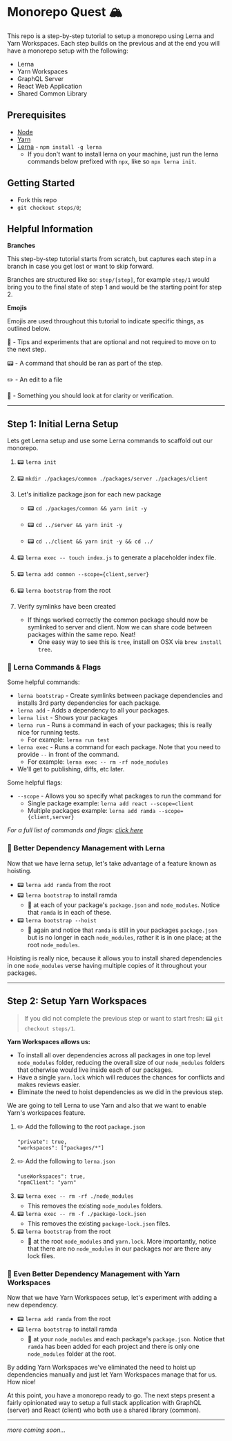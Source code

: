 # Monorepo Quest 🏔

This repo is a step-by-step tutorial to setup a monorepo using Lerna and Yarn Workspaces.  Each step builds on the previous and at the end you will have a monorepo setup with the following:

* Lerna
* Yarn Workspaces
* GraphQL Server
* React Web Application
* Shared Common Library

## Prerequisites

* [Node](https://nodejs.org/en/)
* [Yarn](https://yarnpkg.com/lang/en/)
* [Lerna](https://github.com/lerna/lerna) - `npm install -g lerna`
  *  If you don't want to install lerna on your machine, just run the lerna commands below prefixed with `npx`, like so `npx lerna init`.

## Getting Started

* Fork this repo
* `git checkout steps/0`;

## Helpful Information

**Branches**

This step-by-step tutorial starts from scratch, but captures each step in a branch in case you get lost or want to skip forward.

Branches are structured like so: `step/[step]`, for example `step/1` would bring you to the final state of step 1 and would be the starting point for step 2.

**Emojis**

Emojis are used throughout this tutorial to indicate specific things, as outlined below.

🌈 - Tips and experiments that are optional and not required to move on to the next step.

📟 - A command that should be ran as part of the step.

✏️ - An edit to a file

👀 - Something you should look at for clarity or verification.

---

## Step 1: Initial Lerna Setup

Lets get Lerna setup and use some Lerna commands to scaffold out our monorepo.

1. 📟 `lerna init`
2. 📟 `mkdir ./packages/common ./packages/server ./packages/client`
3. Let's initialize package.json for each new package

    * 📟 `cd ./packages/common && yarn init -y`

    * 📟 `cd ../server && yarn init -y`

    * 📟 `cd ../client && yarn init -y && cd ../`

4. 📟 `lerna exec -- touch index.js` to generate a placeholder index file.
5. 📟 `lerna add common --scope={client,server}`
6. 📟 `lerna bootstrap` from the root
7. Verify symlinks have been created
    * If things worked correctly the common package should now be symlinked to server and client.  Now we can share code between packages within the same repo.  Neat!
      * One easy way to see this is `tree`, install on OSX via `brew install tree`.

### 🌈 Lerna Commands & Flags

Some helpful commands:

* `lerna bootstrap` - Create symlinks between package dependencies and installs 3rd party dependencies for each package.
* `lerna add` - Adds a dependency to all your packages.
* `lerna list` - Shows your packages
* `lerna run` - Runs a command in each of your packages; this is really nice for running tests.
  * For example: `lerna run test`
* `lerna exec` - Runs a command for each package.  Note that you need to provide `--` in front of the command.
  * For example: `lerna exec -- rm -rf node_modules`
* We'll get to publishing, diffs, etc later.

Some helpful flags:

* `--scope` - Allows you so specify what packages to run the command for
  * Single package example: `lerna add react --scope=client`
  * Multiple packages example: `lerna add ramda --scope={client,server}`

_For a full list of commands and flags: [click here](https://github.com/lerna/lerna)_

### 🌈 Better Dependency Management with Lerna

Now that we have lerna setup, let's take advantage of a feature known as hoisting.

* 📟 `lerna add ramda` from the root
* 📟 `lerna bootstrap` to install ramda
  * 👀 at each of your package's `package.json` and `node_modules`.  Notice that `ramda` is in each of these.
* 📟 `lerna bootstrap --hoist`
  * 👀 again and notice that `ramda` is still in your packages `package.json` but is no longer in each `node_modules`, rather it is in one place; at the root `node_modules`.

Hoisting is really nice, because it allows you to install shared dependencies in one `node_modules` verse having multiple copies of it throughout your packages.

---

## Step 2: Setup Yarn Workspaces

> If you did not complete the previous step or want to start fresh: 📟 `git checkout steps/1`.

**Yarn Workspaces allows us:**
* To install all over dependencies across all packages in one top level `node_modules` folder, reducing the overall size of our `node_modules` folders that otherwise would live inside each of our packages.
* Have a single `yarn.lock` which will reduces the chances for conflicts and makes reviews easier.
* Eliminate the need to hoist dependencies as we did in the previous step.

We are going to tell Lerna to use Yarn and also that we want to enable Yarn's workspaces feature.

1. ✏️ Add the following to the root `package.json`
    ```
    "private": true,
    "workspaces": ["packages/*"]
    ```
2. ✏️ Add the following to `lerna.json`
    ```
    "useWorkspaces": true,
    "npmClient": "yarn"
    ```
3. 📟 `lerna exec -- rm -rf ./node_modules`
    * This removes the existing `node_modules` folders.
3. 📟 `lerna exec -- rm -f ./package-lock.json`
    * This removes the existing `package-lock.json` files.
4. 📟 `lerna bootstrap` from the root
    * 👀 at the root `node_modules` and `yarn.lock`.  More importantly, notice that there are no `node_modules` in our packages nor are there any lock files.

### 🌈 Even Better Dependency Management with Yarn Workspaces

Now that we have Yarn Workspaces setup, let's experiment with adding a new dependency.

* 📟 `lerna add ramda` from the root
* 📟 `lerna bootstrap` to install ramda
  * 👀 at your `node_modules` and each package's `package.json`.  Notice that `ramda` has been added for each project and there is only one `node_modules` folder at the root.

By adding Yarn Workspaces we've eliminated the need to hoist up dependencies manually and just let Yarn Workspaces manage that for us.  How nice!

At this point, you have a monorepo ready to go.  The next steps present a fairly opinionated way to setup a full stack application with GraphQL (server) and React (client) who both use a shared library (common).

---

_more coming soon..._
